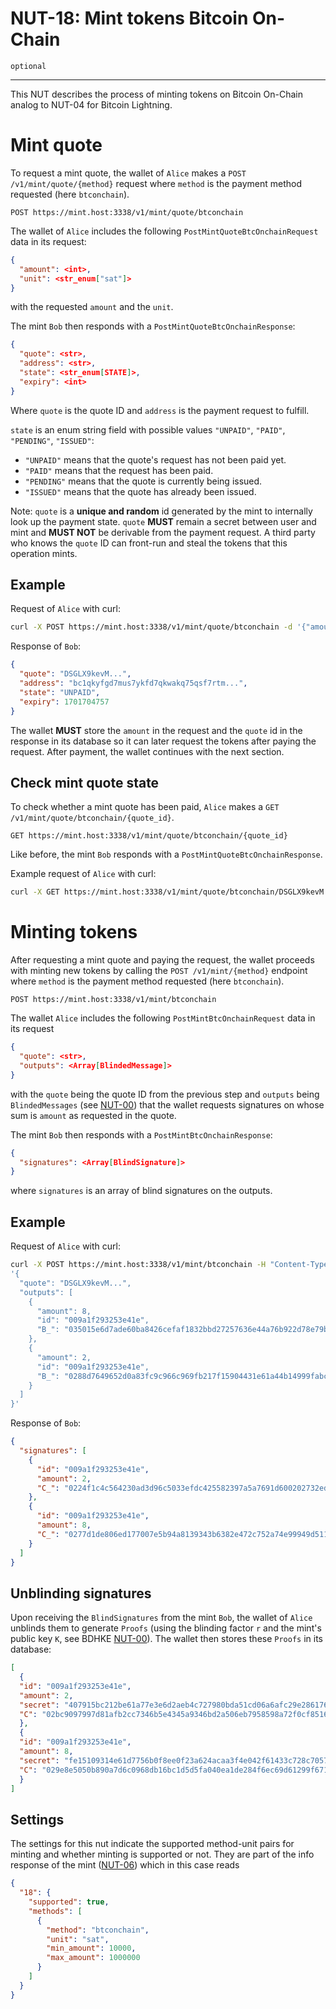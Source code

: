 NUT-18: Mint tokens Bitcoin On-Chain
==========================

`optional`

---

This NUT describes the process of minting tokens on Bitcoin On-Chain analog to NUT-04 for Bitcoin Lightning. 

# Mint quote

To request a mint quote, the wallet of `Alice` makes a `POST /v1/mint/quote/{method}` request where `method` is the payment method requested (here `btconchain`). 

```http
POST https://mint.host:3338/v1/mint/quote/btconchain
```

The wallet of `Alice` includes the following `PostMintQuoteBtcOnchainRequest` data in its request:

```json
{
  "amount": <int>,
  "unit": <str_enum["sat"]>
}
```
 with the requested `amount` and the `unit`. 
 
 The mint `Bob` then responds with a `PostMintQuoteBtcOnchainResponse`:

```json
{
  "quote": <str>,
  "address": <str>,
  "state": <str_enum[STATE]>,
  "expiry": <int>
}
```

Where `quote` is the quote ID and `address` is the payment request to fulfill. 

`state` is an enum string field with possible values `"UNPAID"`, `"PAID"`, `"PENDING"`, `"ISSUED"`:
- `"UNPAID"` means that the quote's request has not been paid yet.
- `"PAID"` means that the request has been paid.
- `"PENDING"` means that the quote is currently being issued.
- `"ISSUED"` means that the quote has already been issued.

Note: `quote` is a **unique and random** id generated by the mint to internally look up the payment state. `quote` **MUST** remain a secret between user and mint and **MUST NOT** be derivable from the payment request. A third party who knows the `quote` ID can front-run and steal the tokens that this operation mints.

## Example

Request of `Alice` with curl:

```bash
curl -X POST https://mint.host:3338/v1/mint/quote/btconchain -d '{"amount": 10, "unit": "sat"}' -H "Content-Type: application/json"
```

Response of `Bob`:

```json
{
  "quote": "DSGLX9kevM...",
  "address": "bc1qkyfgd7mus7ykfd7qkwakq75qsf7rtm...",
  "state": "UNPAID",
  "expiry": 1701704757
}
```

The wallet **MUST** store the `amount` in the request and the `quote` id in the response in its database so it can later request the tokens after paying the request. After payment, the wallet continues with the next section.

## Check mint quote state

To check whether a mint quote has been paid, `Alice` makes a `GET /v1/mint/quote/btconchain/{quote_id}`.

```http
GET https://mint.host:3338/v1/mint/quote/btconchain/{quote_id}
```

Like before, the mint `Bob` responds with a `PostMintQuoteBtcOnchainResponse`.

Example request of `Alice` with curl:

```bash
curl -X GET https://mint.host:3338/v1/mint/quote/btconchain/DSGLX9kevM...
```

# Minting tokens

After requesting a mint quote and paying the request, the wallet proceeds with minting new tokens by calling the `POST /v1/mint/{method}` endpoint where `method` is the payment method requested (here `btconchain`).

```http
POST https://mint.host:3338/v1/mint/btconchain
```

The wallet `Alice` includes the following `PostMintBtcOnchainRequest` data in its request

```json
{
  "quote": <str>,
  "outputs": <Array[BlindedMessage]>
}
```
 with the `quote` being the quote ID from the previous step and `outputs` being `BlindedMessages` (see [NUT-00][00]) that the wallet requests signatures on whose sum is `amount` as requested in the quote.
 
 The mint `Bob` then responds with a `PostMintBtcOnchainResponse`:

```json
{
  "signatures": <Array[BlindSignature]>
}
```

where `signatures` is an array of blind signatures on the outputs.

## Example

Request of `Alice` with curl:

```bash
curl -X POST https://mint.host:3338/v1/mint/btconchain -H "Content-Type: application/json" -d \
'{
  "quote": "DSGLX9kevM...",
  "outputs": [
    {
      "amount": 8,
      "id": "009a1f293253e41e",
      "B_": "035015e6d7ade60ba8426cefaf1832bbd27257636e44a76b922d78e79b47cb689d"
    },
    {
      "amount": 2,
      "id": "009a1f293253e41e",
      "B_": "0288d7649652d0a83fc9c966c969fb217f15904431e61a44b14999fabc1b5d9ac6"
    }
  ]
}'
```

Response of `Bob`: 

```json
{
  "signatures": [
    {
      "id": "009a1f293253e41e",
      "amount": 2,
      "C_": "0224f1c4c564230ad3d96c5033efdc425582397a5a7691d600202732edc6d4b1ec"
    },
    {
      "id": "009a1f293253e41e",
      "amount": 8,
      "C_": "0277d1de806ed177007e5b94a8139343b6382e472c752a74e99949d511f7194f6c"
    }
  ]
}
```

## Unblinding signatures

Upon receiving the `BlindSignatures` from the mint `Bob`, the wallet of `Alice` unblinds them to generate `Proofs` (using the blinding factor `r` and the mint's public key `K`, see BDHKE [NUT-00][00]). The wallet then stores these `Proofs` in its database:

```json
[
  {
  "id": "009a1f293253e41e",
  "amount": 2,
  "secret": "407915bc212be61a77e3e6d2aeb4c727980bda51cd06a6afc29e2861768a7837",
  "C": "02bc9097997d81afb2cc7346b5e4345a9346bd2a506eb7958598a72f0cf85163ea"
  },
  {
  "id": "009a1f293253e41e",
  "amount": 8,
  "secret": "fe15109314e61d7756b0f8ee0f23a624acaa3f4e042f61433c728c7057b931be",
  "C": "029e8e5050b890a7d6c0968db16bc1d5d5fa040ea1de284f6ec69d61299f671059"
  }
]
```

## Settings
The settings for this nut indicate the supported method-unit pairs for minting and whether minting is supported or not. They are part of the info response of the mint ([NUT-06][06]) which in this case reads 
```json
{
  "18": {
    "supported": true,
    "methods": [
      {
        "method": "btconchain",
        "unit": "sat",
        "min_amount": 10000,
        "max_amount": 1000000
      }
    ]
  }
}
```

[00]: 00.md
[01]: 01.md
[02]: 02.md
[03]: 03.md
[04]: 04.md
[05]: 05.md
[06]: 06.md
[07]: 07.md
[08]: 08.md
[09]: 09.md
[10]: 10.md
[11]: 11.md
[12]: 12.md
